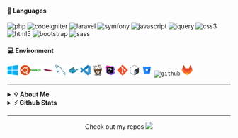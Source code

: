 <!--
![](https://docs.google.com/drawings/d/e/2PACX-1vSXhhNr2fqXu-0T1eJyolvhBlXflK19WrvQ7CPE0fnxnDvJMwF1AF7hVcAxQhbdlqz7b-_KMc5XJ0TG/pub?w=1440&h=720)
![visitors](https://visitor-badge.glitch.me/badge?page_id=arquizade.arquizade)
-->

#### :gem: Languages
![php](https://img.shields.io/badge/-php-000?&logo=Php) ![codeigniter](https://img.shields.io/badge/-codeigniter-000?&logo=codeigniter) ![laravel](https://img.shields.io/badge/-laravel-000?&logo=Laravel) ![symfony](https://img.shields.io/badge/-symfony-000?&logo=symfony) ![javascript](https://img.shields.io/badge/-javascript-000?&logo=javascript) ![jquery](https://img.shields.io/badge/-jquery-000?&logo=jquery) ![css3](https://img.shields.io/badge/-css3-000?&logo=css3) ![html5](https://img.shields.io/badge/-html5-000?&logo=html5) ![bootstrap](https://img.shields.io/badge/-bootstrap-000?&logo=bootstrap) ![sass](https://img.shields.io/badge/-sass-000?&logo=sass)
#### :computer: Environment
<code><img src="https://raw.githubusercontent.com/devicons/devicon/master/icons/windows8/windows8-original.svg" height="24" title="windows"/></code> <code><img src="https://raw.githubusercontent.com/devicons/devicon/master/icons/ubuntu/ubuntu-plain.svg" height="24" /></code><code><img src="https://raw.githubusercontent.com/devicons/devicon/master/icons/nginx/nginx-original.svg" height="24" title="nginx"/></code> <code><img src="https://raw.githubusercontent.com/devicons/devicon/master/icons/apache/apache-original.svg" height="24" title="apache"/></code> <code><img src="https://raw.githubusercontent.com/devicons/devicon/master/icons/mysql/mysql-original.svg" height="24" title="mysql"/></code> <code><img src="https://raw.githubusercontent.com/devicons/devicon/master/icons/docker/docker-original.svg" height="24" title="docker"/></code> <code><img src="https://raw.githubusercontent.com/devicons/devicon/master/icons/vscode/vscode-original.svg" height="24" title="vscode"/></code> <code><img src="https://raw.githubusercontent.com/devicons/devicon/master/icons/composer/composer-original.svg" height="24" title="composer"/></code> <code><img src="https://raw.githubusercontent.com/devicons/devicon/master/icons/phpstorm/phpstorm-original.svg" height="24" title="phpstorm"/></code> <code><img src="https://raw.githubusercontent.com/devicons/devicon/master/icons/git/git-original.svg" height="24" title="git"/></code> <code><img src="https://raw.githubusercontent.com/devicons/devicon/master/icons/bash/bash-original.svg" height="24" title="bash"/></code> <code><img src="https://raw.githubusercontent.com/devicons/devicon/master/icons/bitbucket/bitbucket-original.svg" height="24" title="bitbucket"/></code> <code><img src="https://www.svgrepo.com/show/312259/github.svg" height="26" title="github"/></code> <code><img src="https://raw.githubusercontent.com/devicons/devicon/master/icons/gitlab/gitlab-original.svg" height="24" title="gitlab"/></code>
<hr />
<details>	
  <summary><b>💡 About Me </b></summary>
  
```php
<?php

namespace App/Information/Data/Arquizade;

class AboutMe extends Profile
{
	const $school = "FEU Institute of Technology";
	const $course = "Computer Science";

    public function getDailyJob(): array
    {
        return [
            'workplace' => [
                'position' => 'Developer'         
            ]
        ];
    }

    public function getDailyKnowledge(): array
    {
        return [
            Php::class,
            Javascript::class,
            Laravel::class,
            Sass::class,
            Codeigniter::class,
            Symfony::class,
            Bootstrap::class,
        ];
    }

    public function getGoal(): string
    {
        return 'code challenge for 30 days.';
    }
}
```
</details>	
<details>	
  <summary><b>⚡ Github Stats </b></summary>
  <br />
<!-- <img height="180em" src="https://github-readme-stats.vercel.app/api?username=arquizade&show_icons=true&hide_border=true&&count_private=true&include_all_commits=true" /> 
  <img height="180em" src="https://github-readme-stats.vercel.app/api/top-langs/?username=arquizade&exclude_repo=KNN-Image-Classification&show_icons=true&hide_border=true&layout=compact&langs_count=8"/>
</details>
-->
 <img height="180em" src="https://github-profile-summary-cards.vercel.app/api/cards/profile-details?username=arquizade&theme=nord_bright"/>
</details>
<hr />
<div align="center"> Check out my repos <img src="https://www.svgrepo.com/show/312259/github.svg" height="24"/>
</div>
